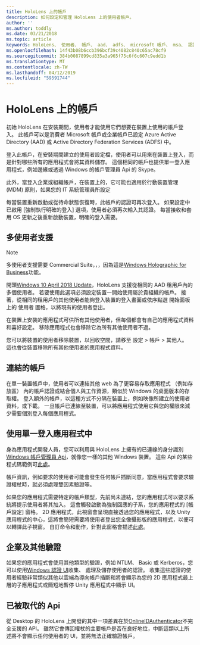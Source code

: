 ```yaml
---
title: HoloLens 上的帳戶
description: 如何設定和管理 HoloLens 上的使用者帳戶。
author: ''
ms.author: toddly
ms.date: 03/21/2018
ms.topic: article
keywords: HoloLens、 使用者、 帳戶、 aad、 adfs、 microsoft 帳戶、 msa、 認證
ms.openlocfilehash: 14f43b08b6ccb396bcf39c4082c840c65ac78cf9
ms.sourcegitcommit: 384b0087899cd835a3a965f75c6f6c607c9edd1b
ms.translationtype: MT
ms.contentlocale: zh-TW
ms.lasthandoff: 04/12/2019
ms.locfileid: "59591744"
---
```

# <a name="accounts-on-hololens"></a>HoloLens 上的帳戶

初始 HoloLens 在安裝期間，使用者才能使用它們想要在裝置上使用的帳戶登入。 此帳戶可以是消費者 Microsoft 帳戶或企業帳戶已設定 Azure Active Directory (AAD) 或 Active Directory Federation Services (ADFS) 中。

登入此帳戶，在安裝期間建立的使用者設定檔，使用者可以用來在裝置上登入，而是針對哪些所有的應用程式會將其資料儲存。 這個相同的帳戶也提供單一登入應用程式，例如邊緣或透過 Windows 的帳戶管理員 Api 的 Skype。

此外，當登入企業或組織帳戶，在裝置上的，它可能也適用於行動裝置管理 (MDM) 原則，如果您的 IT 系統管理員所設定

每當裝置重新啟動或從待命狀態恢復時，此帳戶的認證可再次登入。 如果設定中已啟用 [強制執行明確的登入] 選項，使用者必須再次輸入其認證。 每當接收和套用 OS 更新之後重新啟動裝置，明確的登入需要。

## <a name="multi-user-support"></a>多使用者支援

>[!NOTE]
>多使用者支援需要 Commercial Suite，，，因為這是[Windows Holographic for Business](https://docs.microsoft.com/hololens/hololens-upgrade-enterprise)功能。

開頭[Windows 10 April 2018 Update](release-notes-april-2018.md)，HoloLens 支援從相同的 AAD 租用戶內的多個使用者。 若要使用此選項必須設定裝置一開始使用屬於貴組織的帳戶。 接著，從相同的租用戶的其他使用者能夠登入裝置的登入畫面或依序點選 開始面板上的 使用者 圖格，以將現有的使用者登出。 

在裝置上安裝的應用程式可供所有其他使用者，但每個都會有自己的應用程式資料和喜好設定。 移除應用程式也會移除它為所有其他使用者不過。 

您可以將裝置的使用者移除裝置，以回收空間，請移至 設定 > 帳戶 > 其他人。 這也會從裝置移除所有其他使用者的應用程式資料。 

## <a name="linked-accounts"></a>連結的帳戶

在單一裝置帳戶中，使用者可以連結其他 web 為了更容易存取應用程式 （例如存放區） 內的帳戶認證或結合個人與工作資源，類似於 Windows 的桌面版本的存取權。 登入額外的帳戶，以這種方式不分隔在裝置上，例如映像所建立的使用者資料，或下載。 一旦帳戶已連線至裝置，可以將應用程式使用它與您的權限來減少需要個別登入每個應用程式。

## <a name="using-single-sign-on-within-an-app"></a>使用單一登入應用程式中

身為應用程式開發人員，您可以利用與 HoloLens 上擁有的已連線的身分識別[Windows 帳戶管理員 Api](https://msdn.microsoft.com/library/windows/apps/xaml/windows.security.authentication.web.core.aspx)，就像您一樣的其他 Windows 裝置。 這些 Api 的某些程式碼範例可[此處](http://go.microsoft.com/fwlink/p/?LinkId=620621)。

帳戶資訊，例如要求的使用者可能會發生任何帳戶插斷同意，當應用程式會要求驗證權杖時，就必須處理雙因素驗證等。

如果您的應用程式需要特定的帳戶類型，先前尚未連結，您的應用程式可以要求系統將提示使用者將其加入。 這會觸發啟動為強制回應的子系，您的應用程式的 [帳戶設定] 窗格。 2D 應用程式，此視窗會呈現直接透過您的應用程式，以及 Unity 應用程式的中心，這將會簡短需要將使用者登出您全像攝影版的應用程式，以便可以轉譯此子視窗。 自訂命令和動作，針對此窗格會描述[此處](https://msdn.microsoft.com/library/windows/apps/windows.ui.applicationsettings.webaccountcommand.aspx)。

## <a name="enterprise-and-other-authentication"></a>企業及其他驗證

如果您的應用程式會使用其他類型的驗證，例如 NTLM、 Basic 或 Kerberos，您可以使用[Windows 認證 UI](https://msdn.microsoft.com/library/windows/apps/windows.security.credentials.ui.aspx)收集、 處理及儲存使用者的認證。 收集這些認證的使用者經驗非常類似其他以雲端為導向帳戶插斷和將會顯示為您的 2D 應用程式最上層的子應用程式或簡短地暫停 Unity 應用程式中顯示 UI。

## <a name="deprecated-apis"></a>已被取代的 Api

從 Desktop 的 HoloLens 上開發的其中一項差異在於[OnlineIDAuthenticator](https://msdn.microsoft.com/library/windows/apps/windows.security.authentication.onlineid.onlineidauthenticator.aspx)不完全支援的 API。 雖然它會傳回權杖的主要帳戶是否在良好地位，中斷這類以上所述將不會顯示任何使用者的 UI，並將無法正確驗證帳戶。

